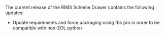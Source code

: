 The current release of the RIMS Scheme Drawer contains the following updates:

- Update requirements and force packaging using fbs pro in order to be compatible with non-EOL python